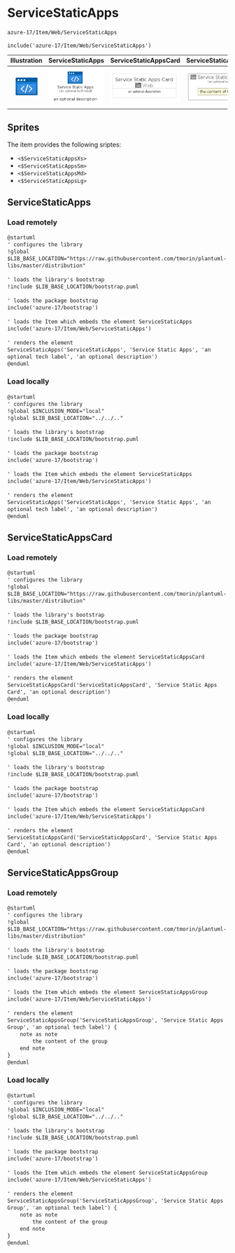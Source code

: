 # ServiceStaticApps


```text
azure-17/Item/Web/ServiceStaticApps
```

```text
include('azure-17/Item/Web/ServiceStaticApps')
```



| Illustration | ServiceStaticApps | ServiceStaticAppsCard | ServiceStaticAppsGroup |
| :---: | :---: | :---: | :---: |
| ![illustration for Illustration](../../../azure-17/Item/Web/ServiceStaticApps.png) | ![illustration for ServiceStaticApps](../../../azure-17/Item/Web/ServiceStaticApps.Local.png) | ![illustration for ServiceStaticAppsCard](../../../azure-17/Item/Web/ServiceStaticAppsCard.Local.png) | ![illustration for ServiceStaticAppsGroup](../../../azure-17/Item/Web/ServiceStaticAppsGroup.Local.png) |



## Sprites
The item provides the following sriptes:

- `<$ServiceStaticAppsXs>`
- `<$ServiceStaticAppsSm>`
- `<$ServiceStaticAppsMd>`
- `<$ServiceStaticAppsLg>`





## ServiceStaticApps

### Load remotely
```plantuml
@startuml
' configures the library
!global $LIB_BASE_LOCATION="https://raw.githubusercontent.com/tmorin/plantuml-libs/master/distribution"

' loads the library's bootstrap
!include $LIB_BASE_LOCATION/bootstrap.puml

' loads the package bootstrap
include('azure-17/bootstrap')

' loads the Item which embeds the element ServiceStaticApps
include('azure-17/Item/Web/ServiceStaticApps')

' renders the element
ServiceStaticApps('ServiceStaticApps', 'Service Static Apps', 'an optional tech label', 'an optional description')
@enduml
```

### Load locally
```plantuml
@startuml
' configures the library
!global $INCLUSION_MODE="local"
!global $LIB_BASE_LOCATION="../../.."

' loads the library's bootstrap
!include $LIB_BASE_LOCATION/bootstrap.puml

' loads the package bootstrap
include('azure-17/bootstrap')

' loads the Item which embeds the element ServiceStaticApps
include('azure-17/Item/Web/ServiceStaticApps')

' renders the element
ServiceStaticApps('ServiceStaticApps', 'Service Static Apps', 'an optional tech label', 'an optional description')
@enduml
```

## ServiceStaticAppsCard

### Load remotely
```plantuml
@startuml
' configures the library
!global $LIB_BASE_LOCATION="https://raw.githubusercontent.com/tmorin/plantuml-libs/master/distribution"

' loads the library's bootstrap
!include $LIB_BASE_LOCATION/bootstrap.puml

' loads the package bootstrap
include('azure-17/bootstrap')

' loads the Item which embeds the element ServiceStaticAppsCard
include('azure-17/Item/Web/ServiceStaticApps')

' renders the element
ServiceStaticAppsCard('ServiceStaticAppsCard', 'Service Static Apps Card', 'an optional description')
@enduml
```

### Load locally
```plantuml
@startuml
' configures the library
!global $INCLUSION_MODE="local"
!global $LIB_BASE_LOCATION="../../.."

' loads the library's bootstrap
!include $LIB_BASE_LOCATION/bootstrap.puml

' loads the package bootstrap
include('azure-17/bootstrap')

' loads the Item which embeds the element ServiceStaticAppsCard
include('azure-17/Item/Web/ServiceStaticApps')

' renders the element
ServiceStaticAppsCard('ServiceStaticAppsCard', 'Service Static Apps Card', 'an optional description')
@enduml
```

## ServiceStaticAppsGroup

### Load remotely
```plantuml
@startuml
' configures the library
!global $LIB_BASE_LOCATION="https://raw.githubusercontent.com/tmorin/plantuml-libs/master/distribution"

' loads the library's bootstrap
!include $LIB_BASE_LOCATION/bootstrap.puml

' loads the package bootstrap
include('azure-17/bootstrap')

' loads the Item which embeds the element ServiceStaticAppsGroup
include('azure-17/Item/Web/ServiceStaticApps')

' renders the element
ServiceStaticAppsGroup('ServiceStaticAppsGroup', 'Service Static Apps Group', 'an optional tech label') {
    note as note
        the content of the group
    end note
}
@enduml
```

### Load locally
```plantuml
@startuml
' configures the library
!global $INCLUSION_MODE="local"
!global $LIB_BASE_LOCATION="../../.."

' loads the library's bootstrap
!include $LIB_BASE_LOCATION/bootstrap.puml

' loads the package bootstrap
include('azure-17/bootstrap')

' loads the Item which embeds the element ServiceStaticAppsGroup
include('azure-17/Item/Web/ServiceStaticApps')

' renders the element
ServiceStaticAppsGroup('ServiceStaticAppsGroup', 'Service Static Apps Group', 'an optional tech label') {
    note as note
        the content of the group
    end note
}
@enduml
```

